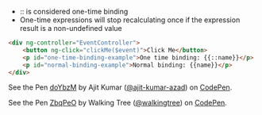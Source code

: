 * :: is considered one-time binding
* One-time expressions will stop recalculating once if the expression result is a non-undefined value

```html
<div ng-controller="EventController">
	<button ng-click="clickMe($event)">Click Me</button>
	<p id="one-time-binding-example">One time binding: {{::name}}</p>
	<p id="normal-binding-example">Normal binding: {{name}}</p>
</div>


```
<p data-height="268" data-theme-id="0" data-slug-hash="doYbzM" data-default-tab="result" data-user="ajit-kumar-azad" class='codepen'>See the Pen <a href='http://codepen.io/ajit-kumar-azad/pen/doYbzM/'>doYbzM</a> by Ajit Kumar (<a href='http://codepen.io/ajit-kumar-azad'>@ajit-kumar-azad</a>) on <a href='http://codepen.io'>CodePen</a>.</p>
<script async src="//assets.codepen.io/assets/embed/ei.js"></script>
<p data-height="268" data-theme-id="0" data-slug-hash="ZbqPeO" data-default-tab="result" data-user="walkingtree" class='codepen'>See the Pen <a href='http://codepen.io/walkingtree/pen/ZbqPeO/'>ZbqPeO</a> by Walking Tree (<a href='http://codepen.io/walkingtree'>@walkingtree</a>) on <a href='http://codepen.io'>CodePen</a>.</p>
<script async src="//assets.codepen.io/assets/embed/ei.js"></script>
